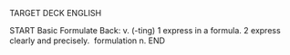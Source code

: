 TARGET DECK
ENGLISH

START
Basic
Formulate
Back: v. (-ting) 1 express in a formula. 2 express clearly and precisely.  formulation n.
END
